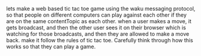 lets make a web based tic tac toe game using the waku messaging protocol, so that people on different computers can play against each other if they are on the same contentTopic as each other. when a user makes a move, it gets broadcast, and then the other user sees it on their browser which is watching for those broadcasts, and then they are allowed to make a move back. make it follow the rules of tic tac toe. Carefully think through how this works so that they can play a game.
